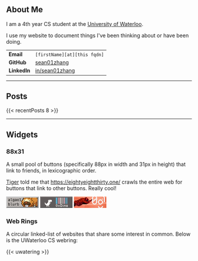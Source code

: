## About Me

I am a 4th year CS student at the [University of Waterloo](https://uwaterloo.ca).

I use my website to document things I've been thinking about or have been doing.

|              |                                                       |
| ------------ | ----------------------------------------------------- |
| **Email**    | `[firstName][at][this fqdn]`                          |
| **GitHub**   | [sean01zhang](https://github.com/sean01zhang)         |
| **LinkedIn** | [in/sean01zhang](https://linkedin.com/in/sean01zhang) |

--- 

## Posts

{{< recentPosts 8 >}}


---
## Widgets
### 88x31

A small pool of buttons (specifically 88px in width and 31px in height) that link to friends, in lexicographic order.

[Tiger](https://zerotiger.ca) told me that https://eightyeightthirty.one/ crawls the entire web for buttons that link to other buttons. Really cool!


[![](badges/fagao.png)](https://algao1.github.io/blurb) [![](badges/hxdino.gif)](https://hexadecimaldinosaur.com) [![](badges/zerotiger.gif)](https://zerotiger.ca) 

### Web Rings

A circular linked-list of websites that share some interest in common. Below is the UWaterloo CS webring:

{{< uwatering >}}